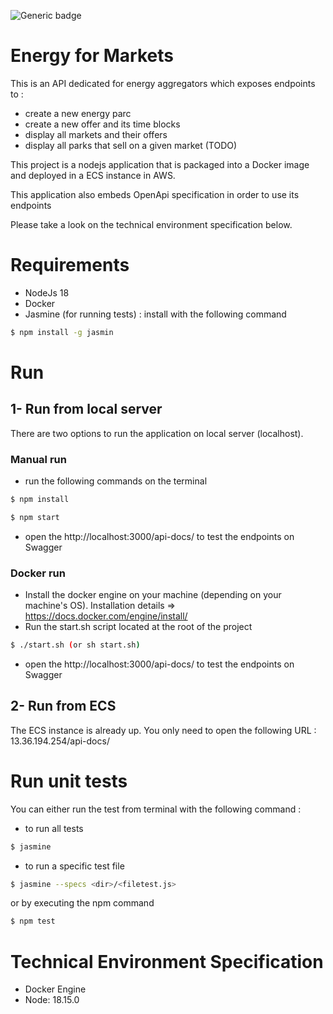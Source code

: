 ![Generic badge](https://img.shields.io/badge/node-v18-blue.svg)


# Energy for Markets

This is an API dedicated for energy aggregators which exposes endpoints to :
- create a new energy parc
- create a new offer and its time blocks
- display all markets and their offers
- display all parks that sell on a given market (TODO)

This project is a nodejs application that is packaged into a Docker image and deployed in a ECS instance in AWS. 

This application also embeds OpenApi specification in order to use its endpoints

Please take a look on the technical environment specification below.

# Requirements
- NodeJs 18
- Docker
- Jasmine (for running tests) : install with the following command
```sh
$ npm install -g jasmin
```

# Run
## 1- Run from local server
   There are two options to run the application on local server (localhost).

### Manual run

- run the following commands on the terminal

```sh
$ npm install 

$ npm start
```

- open the http://localhost:3000/api-docs/ to test the endpoints on Swagger

### Docker run

- Install the docker engine on your machine (depending on your machine's OS). Installation details => https://docs.docker.com/engine/install/
- Run the start.sh script located at the root of the project
```sh
$ ./start.sh (or sh start.sh)
```
- open the http://localhost:3000/api-docs/ to test the endpoints on Swagger


## 2- Run from ECS

The ECS instance is already up. You only need to open the following URL : 13.36.194.254/api-docs/

# Run unit tests
You can either run the test from terminal with the following command :
- to run all tests
```sh
$ jasmine
```
- to run a specific test file
```sh
$ jasmine --specs <dir>/<filetest.js>
```
or by executing the npm command

```sh
$ npm test
```

# Technical Environment Specification
- Docker Engine
- Node: 18.15.0
